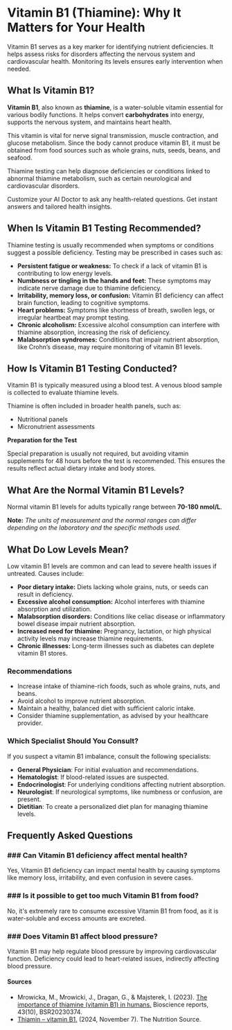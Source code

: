 # Vitamin B1 (Thiamine): Why It Matters for Your Health

Vitamin B1 serves as a key marker for identifying nutrient deficiencies. It helps assess risks for disorders affecting the nervous system and cardiovascular health. Monitoring its levels ensures early intervention when needed.

## What Is Vitamin B1?

**Vitamin B1**, also known as **thiamine**, is a water-soluble vitamin essential for various bodily functions. It helps convert **carbohydrates** into energy, supports the nervous system, and maintains heart health.

This vitamin is vital for nerve signal transmission, muscle contraction, and glucose metabolism. Since the body cannot produce vitamin B1, it must be obtained from food sources such as whole grains, nuts, seeds, beans, and seafood.

Thiamine testing can help diagnose deficiencies or conditions linked to abnormal thiamine metabolism, such as certain neurological and cardiovascular disorders.

Customize your AI Doctor to ask any health-related questions. Get instant answers and tailored health insights.

## When Is Vitamin B1 Testing Recommended?

Thiamine testing is usually recommended when symptoms or conditions suggest a possible deficiency. Testing may be prescribed in cases such as:

- **Persistent fatigue or weakness:** To check if a lack of vitamin B1 is contributing to low energy levels.
- **Numbness or tingling in the hands and feet:** These symptoms may indicate nerve damage due to thiamine deficiency.
- **Irritability, memory loss, or confusion:** Vitamin B1 deficiency can affect brain function, leading to cognitive symptoms.
- **Heart problems:** Symptoms like shortness of breath, swollen legs, or irregular heartbeat may prompt testing.
- **Chronic alcoholism:** Excessive alcohol consumption can interfere with thiamine absorption, increasing the risk of deficiency.
- **Malabsorption syndromes:** Conditions that impair nutrient absorption, like Crohn’s disease, may require monitoring of vitamin B1 levels.

## How Is Vitamin B1 Testing Conducted?

Vitamin B1 is typically measured using a blood test. A venous blood sample is collected to evaluate thiamine levels.

Thiamine is often included in broader health panels, such as:

- Nutritional panels
- Micronutrient assessments

**Preparation for the Test**

Special preparation is usually not required, but avoiding vitamin supplements for 48 hours before the test is recommended. This ensures the results reflect actual dietary intake and body stores.

## What Are the Normal Vitamin B1 Levels?

Normal vitamin B1 levels for adults typically range between **70-180 nmol/L**.

**Note:** _The units of measurement and the normal ranges can differ depending on the laboratory and the specific methods used._

## What Do Low Levels Mean?

Low vitamin B1 levels are common and can lead to severe health issues if untreated. Causes include:

- **Poor dietary intake:** Diets lacking whole grains, nuts, or seeds can result in deficiency.
- **Excessive alcohol consumption:** Alcohol interferes with thiamine absorption and utilization.
- **Malabsorption disorders:** Conditions like celiac disease or inflammatory bowel disease impair nutrient absorption.
- **Increased need for thiamine:** Pregnancy, lactation, or high physical activity levels may increase thiamine requirements.
- **Chronic illnesses:** Long-term illnesses such as diabetes can deplete vitamin B1 stores.

### Recommendations

- Increase intake of thiamine-rich foods, such as whole grains, nuts, and beans.
- Avoid alcohol to improve nutrient absorption.
- Maintain a healthy, balanced diet with sufficient caloric intake.
- Consider thiamine supplementation, as advised by your healthcare provider.

### Which Specialist Should You Consult?

If you suspect a vitamin B1 imbalance, consult the following specialists:

- **General Physician**: For initial evaluation and recommendations.
- **Hematologist**: If blood-related issues are suspected.
- **Endocrinologist**: For underlying conditions affecting nutrient absorption.
- **Neurologist**: If neurological symptoms, like numbness or confusion, are present.
- **Dietitian**: To create a personalized diet plan for managing thiamine levels.

## Frequently Asked Questions

### \#\#\# Can Vitamin B1 deficiency affect mental health?

Yes, Vitamin B1 deficiency can impact mental health by causing symptoms like memory loss, irritability, and even confusion in severe cases.

### \#\#\# Is it possible to get too much Vitamin B1 from food?

No, it's extremely rare to consume excessive Vitamin B1 from food, as it is water-soluble and excess amounts are excreted.

### \#\#\# Does Vitamin B1 affect blood pressure?

Vitamin B1 may help regulate blood pressure by improving cardiovascular function. Deficiency could lead to heart-related issues, indirectly affecting blood pressure.

 #### Sources

- Mrowicka, M., Mrowicki, J., Dragan, G., & Majsterek, I. (2023). [The importance of thiamine (vitamin B1) in humans.](https://pmc.ncbi.nlm.nih.gov/articles/PMC10568373/) Bioscience reports, 43(10), BSR20230374.
- [Thiamin – vitamin B1.](https://nutritionsource.hsph.harvard.edu/vitamin-b1/) (2024, November 7). The Nutrition Source.